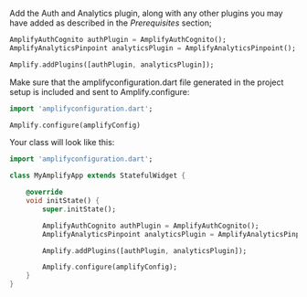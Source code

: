 Add the Auth and Analytics plugin, along with any other plugins you may have added as described in the *Prerequisites* section; 

```dart
AmplifyAuthCognito authPlugin = AmplifyAuthCognito();
AmplifyAnalyticsPinpoint analyticsPlugin = AmplifyAnalyticsPinpoint();

Amplify.addPlugins([authPlugin, analyticsPlugin]);
```

Make sure that the amplifyconfiguration.dart file generated in the project setup is included and sent to Amplify.configure: 

```dart 
import 'amplifyconfiguration.dart';

Amplify.configure(amplifyConfig)
```

Your class will look like this:

```dart
import 'amplifyconfiguration.dart';

class MyAmplifyApp extends StatefulWidget {

    @override
    void initState() {
        super.initState(); 

        AmplifyAuthCognito authPlugin = AmplifyAuthCognito();
        AmplifyAnalyticsPinpoint analyticsPlugin = AmplifyAnalyticsPinpoint();

        Amplify.addPlugins([authPlugin, analyticsPlugin]);

        Amplify.configure(amplifyConfig); 
    }
}
```
